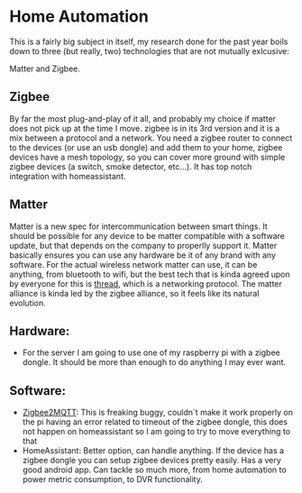 # Home Automation

This is a fairly big subject in itself, my research done for the past year boils down to three (but really, two) technologies that are not mutually exlcusive:

Matter and Zigbee.

## Zigbee

By far the most plug-and-play of it all, and probably my choice if matter does not pick up at the time I move. zigbee is in its 3rd version and it is a mix between a protocol and a network. You need a zigbee router to connect to the devices (or use an usb dongle) and add them to your home, zigbee devices have a mesh topology, so you can cover more ground with simple zigbee devices (a switch, smoke detector, etc...).
It has top notch integration with homeassistant. 

## Matter

Matter is a new spec for intercommunication between smart things. It should be possible for any device to be matter compatible with a software update, but that depends on the company to properlly support it. Matter basically ensures you can use any hardware be it of any brand with any software. For the actual wireless network matter can use, it can be anything, from bluetooth to wifi, but the best tech that is kinda agreed upon by everyone for this is [thread](https://en.wikipedia.org/wiki/Thread_(network_protocol)), which is a networking protocol. The matter alliance is kinda led by the zigbee alliance, so it feels like its natural evolution.

## Hardware:
- For the server I am going to use one of my raspberry pi with a zigbee dongle. It should be more than enough to do anything I may ever want.

## Software:
- [Zigbee2MQTT](https://www.zigbee2mqtt.io/guide/getting-started/): This is freaking buggy, couldn´t make it work properly on the pi having an error related to timeout of the zigbee dongle, this does not happen on homeassistant so I am going to try to move everything to that
- HomeAssistant: Better option, can handle anything. If the device has a zigbee dongle you can setup zigbee devices pretty easily. Has a very good android app. Can tackle so much more, from home automation to power metric consumption, to DVR functionality.
